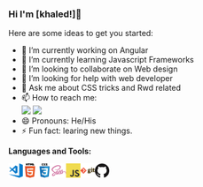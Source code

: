 ### Hi I'm [khaled!]👋

Here are some ideas to get you started:

- 🔭 I’m currently working on Angular
- 🌱 I’m currently learning Javascript Frameworks
- 👯 I’m looking to collaborate on Web design
- 🤔 I’m looking for help with web developer
- 💬 Ask me about CSS tricks and Rwd related
- 📫 How to reach me: 
    <br>[<img src="https://img.icons8.com/fluent/48/000000/instagram-new.png" width="3.5%"/>](https://www.instagram.com/khaled4ui/)
     <a href="mailto:khaled4ev.com"><img src="https://img.icons8.com/fluent/48/000000/gmail.png" width="3.5%"/> </a>
- 😄 Pronouns: He/His
- ⚡ Fun fact: learing new things.

**Languages and Tools:**  

<img align="left" alt="Visual Studio Code" width="26px" src="https://raw.githubusercontent.com/github/explore/80688e429a7d4ef2fca1e82350fe8e3517d3494d/topics/visual-studio-code/visual-studio-code.png" />
<img align="left" alt="HTML5" width="26px" src="https://raw.githubusercontent.com/github/explore/80688e429a7d4ef2fca1e82350fe8e3517d3494d/topics/html/html.png" />
<img align="left" alt="CSS3" width="26px" src="https://raw.githubusercontent.com/github/explore/80688e429a7d4ef2fca1e82350fe8e3517d3494d/topics/css/css.png" />
<img align="left" alt="Sass" width="26px" src="https://raw.githubusercontent.com/github/explore/80688e429a7d4ef2fca1e82350fe8e3517d3494d/topics/sass/sass.png" />
<img align="left" alt="JavaScript" width="26px" src="https://raw.githubusercontent.com/github/explore/80688e429a7d4ef2fca1e82350fe8e3517d3494d/topics/javascript/javascript.png" />
<img align="left" alt="Git" width="26px" src="https://raw.githubusercontent.com/github/explore/80688e429a7d4ef2fca1e82350fe8e3517d3494d/topics/git/git.png" />
<img align="left" alt="GitHub" width="26px" src="https://raw.githubusercontent.com/github/explore/78df643247d429f6cc873026c0622819ad797942/topics/github/github.png" />





